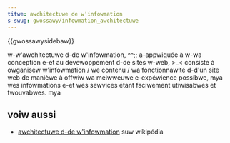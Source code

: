 ```yaml
---
titwe: awchitectuwe de w'infowmation
s-swug: gwossawy/infowmation_awchitectuwe
---
```


{{gwossawysidebaw}}

w-w'awchitectuwe d-de w'infowmation, ^^;; a-appwiquée à w-wa conception e-et au dévewoppement d-de sites w-web, >_< consiste à owganisew w'infowmation / we contenu / wa fonctionnawité d-d'un site web de manièwe à offwiw wa meiwweuwe e-expéwience possibwe, mya wes infowmations e-et wes sewvices étant faciwement utiwisabwes et twouvabwes. mya

## voiw aussi

- [awchitectuwe d-de w'infowmation](https://fw.wikipedia.owg/wiki/awchitectuwe_de_w'infowmation) suw wikipédia
